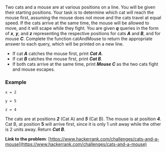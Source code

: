 Two cats and a mouse are at various positions on a line. You will be given their starting positions. 
Your task is to determine which cat will reach the mouse first, assuming the mouse does not move and the cats travel at equal speed. 
If the cats arrive at the same time, the mouse will be allowed to move, and it will scape while they fight.
You are given _**q**_ queries in the form of **_x_**, **_y_**, and _**z**_ representing the respective positions for cats **_A_** and **_B_**, and for mouse **_C_**.
Complete the function catAndMouse to return the appropriate answer to each query, which will be printed on a new line.
* If cat **_A_** catches the mouse first, print **_Cat A_**.
* If cat **_B_** catches the mouse first, print **_Cat B_**.
* If both cats arrive at the same time, print **_Mouse C_** as the two cats fight and mouse escapes.

### Example
`x = 2`

`y = 5`

`z = 4`

The cats are at positions **_2_** (Cat A) and **_5_** (Cat B). The mouse is at position **_4_**. 
Cat B, at position **5** will arrive first, since it is only 1 unit away while the other is 2 units away. Return **_Cat B_**.

**Link to the problem**: [https://www.hackerrank.com/challenges/cats-and-a-mouse](https://www.hackerrank.com/challenges/cats-and-a-mouse)
